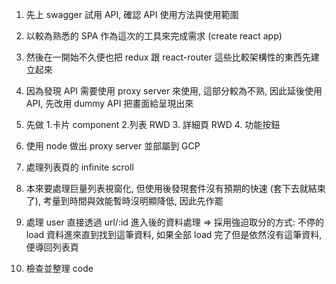 1. 先上 swagger 試用 API, 確認 API 使用方法與使用範圍

2. 以較為熟悉的 SPA 作為這次的工具來完成需求 (create react app)

3. 然後在一開始不久便也把 redux 跟 react-router 這些比較架構性的東西先建立起來

4. 因為發現 API 需要使用 proxy server 來使用, 這部分較為不熟, 因此延後使用 API, 先改用 dummy API 把畫面給呈現出來

5. 先做 1.卡片 component 2.列表 RWD 3. 詳細頁 RWD 4. 功能按鈕

6. 使用 node 做出 proxy server 並部屬到 GCP

7. 處理列表頁的 infinite scroll

8. 本來要處理巨量列表視窗化, 但使用後發現套件沒有預期的快速 (套下去就結束了), 考量到時間與效能暫時沒明顯降低, 因此先作罷

9. 處理 user 直接透過 url/:id 進入後的資料處理 => 採用強迫取分的方式: 不停的 load 資料進來直到找到這筆資料, 如果全部 load 完了但是依然沒有這筆資料, 便導回列表頁

10. 檢查並整理 code
